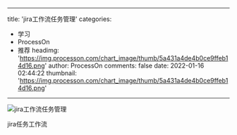 
---
title: 'jira工作流任务管理'
categories: 
 - 学习
 - ProcessOn
 - 推荐
headimg: 'https://img.processon.com/chart_image/thumb/5a431a4de4b0ce9ffeb14d16.png'
author: ProcessOn
comments: false
date: 2022-01-16 02:44:22
thumbnail: 'https://img.processon.com/chart_image/thumb/5a431a4de4b0ce9ffeb14d16.png'
---

<div>   
<img class="thumb" alt="jira工作流任务管理" src="https://img.processon.com/chart_image/thumb/5a431a4de4b0ce9ffeb14d16.png" referrerpolicy="no-referrer">
<p>jira任务工作流</p>  
</div>
            